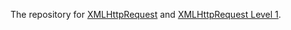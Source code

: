 The repository for [XMLHttpRequest](https://w3c.github.io/XMLHttpRequest/Overview.html) and [XMLHttpRequest Level 1](https://w3c.github.io/XMLHttpRequest/xhr-1/Overview.html).

